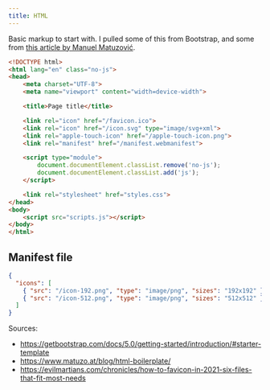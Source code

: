 ```yaml
---
title: HTML
---
```

Basic markup to start with. I pulled some of this from Bootstrap, and some from [this article by Manuel Matuzović](https://www.matuzo.at/blog/html-boilerplate/).

```html
<!DOCTYPE html>
<html lang="en" class="no-js">
<head>
    <meta charset="UTF-8">
    <meta name="viewport" content="width=device-width">

    <title>Page title</title>

    <link rel="icon" href="/favicon.ico">
    <link rel="icon" href="/icon.svg" type="image/svg+xml">
    <link rel="apple-touch-icon" href="/apple-touch-icon.png">
    <link rel="manifest" href="/manifest.webmanifest">

    <script type="module">
        document.documentElement.classList.remove('no-js');
        document.documentElement.classList.add('js');
    </script>

    <link rel="stylesheet" href="styles.css">
</head>
<body>
    <script src="scripts.js"></script>
</body>
</html>
```

## Manifest file

```json
{
  "icons": [
    { "src": "/icon-192.png", "type": "image/png", "sizes": "192x192" },
    { "src": "/icon-512.png", "type": "image/png", "sizes": "512x512" }
  ]
}
```

Sources:
- https://getbootstrap.com/docs/5.0/getting-started/introduction/#starter-template
- https://www.matuzo.at/blog/html-boilerplate/
- https://evilmartians.com/chronicles/how-to-favicon-in-2021-six-files-that-fit-most-needs